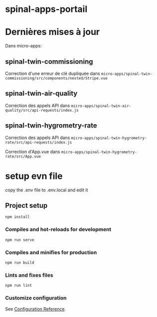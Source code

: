 # spinal-apps-portail

# Dernières mises à jour
Dans micro-apps:
## spinal-twin-commissioning
Correction d'une erreur de clé dupliquée dans ```micro-apps/spinal-twin-commissioning/src/components/nested/Stripe.vue```
## spinal-twin-air-quality
Correction des appels API dans ```micro-apps/spinal-twin-air-quality/src/api-requests/index.js```
## spinal-twin-hygrometry-rate
Correction des appels API dans ```micro-apps/spinal-twin-hygrometry-rate/src/api-requests/index.js```

Correction d'App.vue dans ```micro-apps/spinal-twin-hygrometry-rate/src/App.vue```

# setup evn file

copy the .env file to .env.local and edit it

## Project setup

```
npm install
```

### Compiles and hot-reloads for development

```
npm run serve
```

### Compiles and minifies for production

```
npm run build
```

### Lints and fixes files

```
npm run lint
```

### Customize configuration

See [Configuration Reference](https://cli.vuejs.org/config/).

